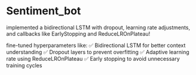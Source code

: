 # Sentiment_bot


 implemented a bidirectional LSTM with dropout, learning rate adjustments, and callbacks like EarlyStopping and ReduceLROnPlateau! 

fine-tuned hyperparameters like:
✅ Bidirectional LSTM for better context understanding
✅ Dropout layers to prevent overfitting
✅ Adaptive learning rate using ReduceLROnPlateau
✅ Early stopping to avoid unnecessary training cycles

